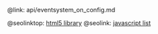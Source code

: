@link: api/eventsystem_on_config.md

@seolinktop: [html5 library](https://webix.com)
@seolink: [javascript list](https://webix.com/widget/list/)
